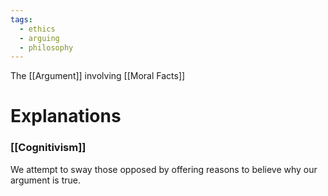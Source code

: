 ```yaml
---
tags:
  - ethics
  - arguing
  - philosophy
---
```

The [[Argument]] involving [[Moral Facts]]
# Explanations
### [[Cognitivism]]
We attempt to sway those opposed by offering reasons to believe why our argument is true.
